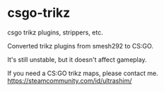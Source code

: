 # csgo-trikz
csgo trikz plugins, strippers, etc.

Converted trikz plugins from smesh292 to CS:GO.

It's still unstable, but it doesn't affect gameplay.

If you need a CS:GO trikz maps, please contact me.
https://steamcommunity.com/id/ultrashim/
